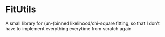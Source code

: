 # FitUtils
A small library for (un-)binned likelihood/chi-square fitting, so that I don't have to implement everything everytime from scratch again
